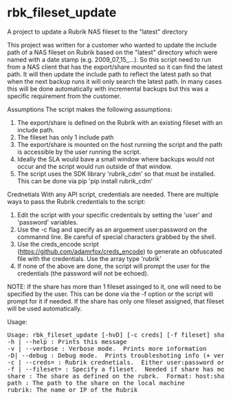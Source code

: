 # rbk_fileset_update
A project to update a Rubrik NAS fileset to the "latest" directory

This project was written for a customer who wanted to update the include path of a NAS fileset on Rubrik based on the "latest" directory which were named with a date stamp (e.g. 2009_07_15_...).  So this script need to run from a NAS client that has the export/share mounted so it can find the latest path.  It will then update the include path to reflect the latest path so that when the next backup runs it will only search the latest path.  In many cases this will be done automatically with incremental backups but this was a specific requirement from the customer.

Assumptions
The script makes the following assumptions:

1. The export/share is defined on the Rubrik with an existing fileset with an include path.
2. The fileset has only 1 include path
3. The export/share is mounted on the host running the script and the path is accessible by the user running the script.
4. Ideally the SLA would bave a small window where backups would not occur and the script would run outside of that window.
5. The script uses the SDK library 'rubrik_cdm' so that must be installed.  This can be done via pip 'pip install rubrik_cdm'

Crednetials
With any API script, credentials are needed.  There are multiple ways to pass the Rubrik credentials to the script:

1. Edit the script with your specific credentials by setting the 'user' and 'password' variables.
2. Use the -c flag and specify as an arguement user:password on the commannd line.  Be careful of special characters grabbed by the shell.
3. Use the creds_encode script (https://github.com/adamrfox/creds_encode) to generate an obfuscated file with the credentials.  Use the array type 'rubrik'
4. If none of the above are done, the script will prompt the user for the credentials (the password will not be echoed).

NOTE: If the share has more than 1 fileset assinged to it, one will need to be specified by the user.  This can be done via the -f option or the script will prompt for it if needed.  If the share has only one fileset assigned, that fileset will be used automatically.

Usage:
<pre>
Usage: rbk_fileset_update [-hvD] [-c creds] [-f fileset] share path rubrik
-h | --help : Prints this message
-v | --verbose : Verbose mode.  Prints more information
-D| --debug : Debug mode.  Prints troubleshoting info (+ verbose mode)
-c | --creds= : Rubrik crednetials.  Either user:password or creds file
-f | --fileset= : Specify a fileset.  Needed if share has more than one assigned
share : The share as defined on the rubrk.  Format: host:share/path
path : The path to the share on the local machine
rubrik: The name or IP of the Rubrik
</pre>
